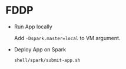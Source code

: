 # FDDP

* Run App locally
    
    Add `-Dspark.master=local` to VM argument.
    
* Deploy App on Spark
    
    `shell/spark/submit-app.sh`
